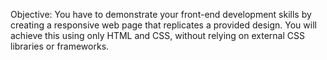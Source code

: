Objective:
You have to demonstrate your front-end development skills by creating a
responsive web page that replicates a provided design. You will achieve this
using only HTML and CSS, without relying on external CSS libraries or
frameworks.
